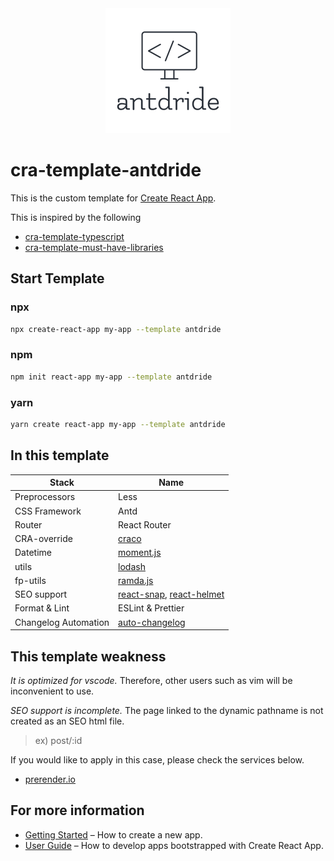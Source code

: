 <div align="center">

  <img src="./assets/logo.png" width="200px">

</div>

# cra-template-antdride

This is the custom template for [Create React App](https://github.com/facebook/create-react-app).

This is inspired by the following

- [cra-template-typescript](https://github.com/facebook/create-react-app/tree/master/packages/cra-template-typescript)
- [cra-template-must-have-libraries](https://github.com/EliEladElrom/cra-template-must-have-libraries)

## Start Template

### npx

```sh
npx create-react-app my-app --template antdride
```

### npm

```sh
npm init react-app my-app --template antdride
```

### yarn

```sh
yarn create react-app my-app --template antdride
```

## In this template

| Stack                | Name                                                                                                           |
| -------------------- | -------------------------------------------------------------------------------------------------------------- |
| Preprocessors        | Less                                                                                                           |
| CSS Framework        | Antd                                                                                                           |
| Router               | React Router                                                                                                   |
| CRA-override         | [craco](https://github.com/gsoft-inc/craco)                                                                    |
| Datetime             | [moment.js](https://momentjs.com/)                                                                             |
| utils                | [lodash](https://lodash.com/)                                                                                  |
| fp-utils             | [ramda.js](https://ramdajs.com/)                                                                               |
| SEO support          | [react-snap](https://github.com/stereobooster/react-snap), [react-helmet](https://github.com/nfl/react-helmet) |
| Format & Lint        | ESLint & Prettier                                                                                              |
| Changelog Automation | [auto-changelog](https://github.com/cookpete/auto-changelog)                                                   |

## This template weakness

_It is optimized for vscode._
Therefore, other users such as vim will be inconvenient to use.

_SEO support is incomplete._
The page linked to the dynamic pathname is not created as an SEO html file.

> ex) post/:id

If you would like to apply in this case, please check the services below.

- [prerender.io](https://prerender.io)

## For more information

- [Getting Started](https://create-react-app.dev/docs/getting-started) – How to create a new app.
- [User Guide](https://create-react-app.dev) – How to develop apps bootstrapped with Create React App.
